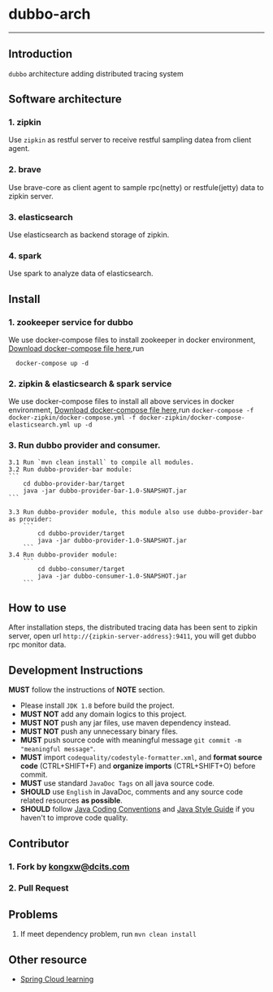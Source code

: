 # dubbo-arch
-------------------

## Introduction
 `dubbo` architecture adding  distributed tracing system

## Software architecture

### 1. zipkin
   Use `zipkin` as restful server to receive restful sampling datea from client agent.
### 2. brave
   Use brave-core as client agent to sample rpc(netty) or restfule(jetty) data to zipkin server.
### 3. elasticsearch
   Use elasticsearch as backend storage of zipkin.
### 4. spark
   Use spark to analyze data of elasticsearch.


## Install

### 1. zookeeper service for dubbo
  We use docker-compose files  to install zookeeper in docker environment, [Download docker-compose file here](https://gitee.com/kswapd/docker-devops.git),run
  ```
    docker-compose up -d
  ```
### 2. zipkin & elasticsearch & spark service
  We use docker-compose files  to install all above services in docker environment, [Download docker-compose file here](https://gitee.com/kswapd/docker-devops.git),run
    ```
      docker-compose -f docker-zipkin/docker-compose.yml -f docker-zipkin/docker-compose-elasticsearch.yml up -d
    ```

### 3. Run dubbo provider and consumer.
    3.1 Run `mvn clean install` to compile all modules.
    3.2 Run dubbo-provider-bar module:
    ```
        cd dubbo-provider-bar/target
        java -jar dubbo-provider-bar-1.0-SNAPSHOT.jar
    ```

    3.3 Run dubbo-provider module, this module also use dubbo-provider-bar as provider:
        ```
            cd dubbo-provider/target
            java -jar dubbo-provider-1.0-SNAPSHOT.jar
        ```
    3.4 Run dubbo-provider module:
        ```
            cd dubbo-consumer/target
            java -jar dubbo-consumer-1.0-SNAPSHOT.jar
        ```
## How to use

After installation steps,  the distributed tracing data has been sent to zipkin server, open url `http://{zipkin-server-address}:9411`,
you will get dubbo rpc monitor data.


## Development Instructions
**MUST** follow the instructions of **NOTE** section.
* Please install `JDK 1.8` before build the project.
* **MUST NOT** add any domain logics to this project.
* **MUST NOT** push any jar files, use maven dependency instead.
* **MUST NOT** push any unnecessary binary files.
* **MUST** push source code with meaningful message `git commit -m "meaningful message"`.
* **MUST** import `codequality/codestyle-formatter.xml`, and **format source code** (CTRL+SHIFT+F) and **organize imports** (CTRL+SHIFT+O) before commit.
* **MUST** use standard `JavaDoc Tags` on all java source code.
* **SHOULD** use `English` in JavaDoc, comments and any source code related resources **as possible**.
* **SHOULD** follow [Java Coding Conventions](http://www.oracle.com/technetwork/java/codeconventions-150003.pdf) and [Java Style Guide](https://google.github.io/styleguide/javaguide.html) if you haven't to improve code quality.


## Contributor

### 1. Fork by kongxw@dcits.com
### 2. Pull Request



## Problems
 1. If meet dependency problem, run `mvn clean install`


## Other resource

* [Spring Cloud learning](https://blog.csdn.net/u012702547/article/details/78717512 "learning")
